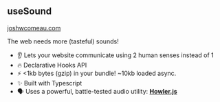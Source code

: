 ## useSound

[joshwcomeau.com](https://www.joshwcomeau.com/react/announcing-use-sound-react-hook/)

The web needs more (tasteful) sounds!

- 👂 Lets your website communicate using 2 human senses instead of 1
- 🔥 Declarative Hooks API
- ⚡️ <1kb bytes (gzip) in your bundle! ~10kb loaded async.
- ✨ Built with Typescript
- 🗣 Uses a powerful, battle-tested audio utility: [**Howler.js**](https://howlerjs.com/)
